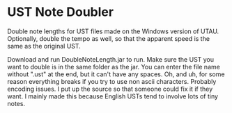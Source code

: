 # UST Note Doubler
Double note lengths for UST files made on the Windows version of UTAU.
Optionally, double the tempo as well, so that the apparent speed is the same as the original UST.

Download and run DoubleNoteLength.jar to run.  Make sure the UST you want to double is in the same folder as the jar.  You can enter the file name without ".ust" at the end, but it can't have any spaces.
Oh, and uh, for some reason everything breaks if you try to use non ascii characters.  Probably encoding issues.  I put up the source so that someone could fix it if they want.  I mainly made this because English USTs tend to involve lots of tiny notes.
